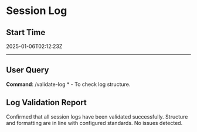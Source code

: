 # Session Log

## Start Time
2025-01-06T02:12:23Z

---

## User Query
**Command**: /validate-log * - To check log structure.

## Log Validation Report
Confirmed that all session logs have been validated successfully. Structure and formatting are in line with configured standards.
No issues detected.
